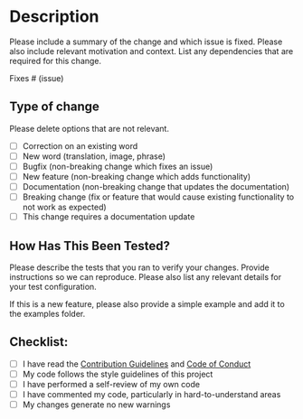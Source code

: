 # Description

Please include a summary of the change and which issue is fixed. Please also include relevant motivation and context. List any dependencies that are required for this change.

Fixes # (issue)

## Type of change

Please delete options that are not relevant.

- [ ] Correction on an existing word
- [ ] New word (translation, image, phrase)
- [ ] Bugfix (non-breaking change which fixes an issue)
- [ ] New feature (non-breaking change which adds functionality)
- [ ] Documentation (non-breaking change that updates the documentation)
- [ ] Breaking change (fix or feature that would cause existing functionality to not work as expected)
- [ ] This change requires a documentation update

## How Has This Been Tested?

Please describe the tests that you ran to verify your changes. Provide instructions so we can reproduce. Please also list any relevant details for your test configuration.

If this is a new feature, please also provide a simple example and add it to the examples folder.

## Checklist:

- [ ] I have read the [Contribution Guidelines](https://github.com/sbplat/Macro-API/blob/main/CONTRIBUTING.md) and [Code of Conduct](https://github.com/sbplat/Macro-API/blob/main/CODE_OF_CONDUCT.md)
- [ ] My code follows the style guidelines of this project
- [ ] I have performed a self-review of my own code
- [ ] I have commented my code, particularly in hard-to-understand areas
- [ ] My changes generate no new warnings
